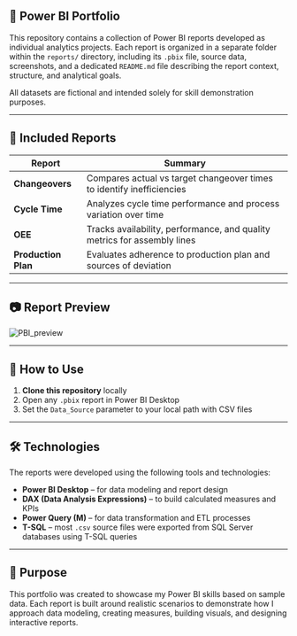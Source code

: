 ## 📁 Power BI Portfolio

This repository contains a collection of Power BI reports developed as individual analytics projects. Each report is organized in a separate folder within the `reports/` directory, including its `.pbix` file, source data, screenshots, and a dedicated `README.md` file describing the report context, structure, and analytical goals.

All datasets are fictional and intended solely for skill demonstration purposes.

---

## 🧪 Included Reports

| Report | Summary |
|--------|---------|
| **Changeovers** | Compares actual vs target changeover times to identify inefficiencies |
| **Cycle Time** | Analyzes cycle time performance and process variation over time |
| **OEE** | Tracks availability, performance, and quality metrics for assembly lines |
| **Production Plan** | Evaluates adherence to production plan and sources of deviation |

---
## 📷 Report Preview
![PBI_preview](https://github.com/user-attachments/assets/f504857c-f676-455e-91ad-a87e137025ca)

---
## 🧱 How to Use

1. **Clone this repository** locally
2. Open any `.pbix` report in Power BI Desktop
3. Set the `Data_Source` parameter to your local path with CSV files

---

## 🛠️ Technologies

The reports were developed using the following tools and technologies:

- **Power BI Desktop** – for data modeling and report design
- **DAX (Data Analysis Expressions)** – to build calculated measures and KPIs
- **Power Query (M)** – for data transformation and ETL processes
- **T-SQL** – most `.csv` source files were exported from SQL Server databases using T-SQL queries

---

## 📌 Purpose
This portfolio was created to showcase my Power BI skills based on sample data. Each report is built around realistic scenarios to demonstrate how I approach data modeling, creating measures, building visuals, and designing interactive reports.
